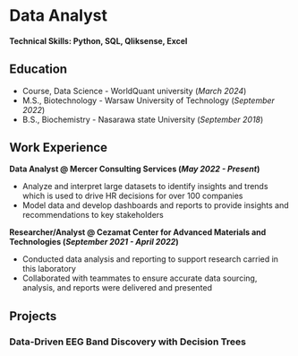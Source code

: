 # Data Analyst

#### Technical Skills: Python, SQL, Qliksense, Excel

## Education
- Course, Data Science - WorldQuant university (_March 2024_)								       		
- M.S., Biotechnology - Warsaw University of Technology (_September 2022_)	 			        		
- B.S., Biochemistry - Nasarawa state University (_September 2018_)

## Work Experience
**Data Analyst @ Mercer Consulting Services (_May 2022 - Present_)**
- Analyze and interpret large datasets to identify insights and trends which is used to drive HR decisions for over 100 companies
- Model data and develop dashboards and reports to provide insights and recommendations to key stakeholders

**Researcher/Analyst @ Cezamat Center for Advanced Materials and Technologies (_September 2021 - April 2022_)**
- Conducted data analysis and reporting to support research carried in this laboratory
- Collaborated with teammates to ensure accurate data sourcing, analysis, and reports were delivered and presented

## Projects
### Data-Driven EEG Band Discovery with Decision Trees
